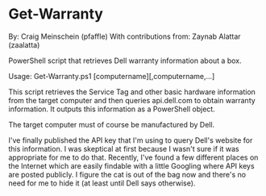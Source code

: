 Get-Warranty
============
By: Craig Meinschein (pfaffle)
With contributions from: Zaynab Alattar (zaalatta)

PowerShell script that retrieves Dell warranty information about a box.

Usage: Get-Warranty.ps1 [computername][,computername,...]

This script retrieves the Service Tag and other basic hardware information from the target computer and then queries api.dell.com to obtain warranty information. It outputs this information as a PowerShell object.

The target computer must of course be manufactured by Dell.

I've finally published the API key that I'm using to query Dell's website for this information. I was skeptical at first because I wasn't sure if it was appropriate for me to do that. Recently, I've found a few different places on the Internet which are easily findable with a little Googling where API keys are posted publicly. I figure the cat is out of the bag now and there's no need for me to hide it (at least until Dell says otherwise).
